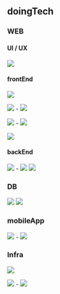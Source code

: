 ## doingTech

### WEB  
#### UI / UX
<img src="https://img.shields.io/badge/Figma-F24E1E?style=flat&logo=Figma&logoColor=white"/>  

#### frontEnd
<a><img src="https://img.shields.io/badge/HTML5-E34F26?style=flat&logo=HTML5&logoColor=white"/></a>

<a><img src="https://img.shields.io/badge/CSS3-157286?style=flat&logo=CSS3&logoColor=white"/> - <img src="https://img.shields.io/badge/Sass-CC6699?style=flat&logo=Sass&logoColor=white"/></a>

<a><img src="https://img.shields.io/badge/JavaScript-F7DF1E?style=flat&logo=JavaScript&logoColor=white"/> - <img src="https://img.shields.io/badge/React-61DAFB?style=flat&logo=React&logoColor=white"/></a>

<a><img src="https://img.shields.io/badge/TypeScript-3178C6?style=flat&logo=TypeScript&logoColor=white"/></a>

#### backEnd
<img src="https://img.shields.io/badge/Python-3766AB?style=flat&logo=Python&logoColor=white"/> - <img src="https://img.shields.io/badge/Django-092E20?style=flat&logo=Django&logoColor=white"/> <img src="https://img.shields.io/badge/FastAPI-009688?style=flat&logo=FastAPI&logoColor=white"/>  

### DB
<img src="https://img.shields.io/badge/MongoDB-47A248?style=flat&logo=MongoDB&logoColor=white"/> <img src="https://img.shields.io/badge/ElasticSearch-005571?style=flat&logo=Elasticsearch&logoColor=white"/>
  
### mobileApp
<img src="https://img.shields.io/badge/Dart-0175C2?style=flat&logo=Dart&logoColor=white"/> - <img src="https://img.shields.io/badge/Flutter-02569B?style=flat&logo=Flutter&logoColor=white"/>  
  
### Infra
<img src="https://img.shields.io/badge/AmazonAWS-232F3E?style=flat&logo=AmazonAWS&logoColor=white"/>  

<img src="https://img.shields.io/badge/Docker-2496ED?style=flat&logo=Docker&logoColor=white"/> - <img src="https://img.shields.io/badge/Kubernetes-326CE5?style=flat&logo=Kubernetes&logoColor=white"/>  
